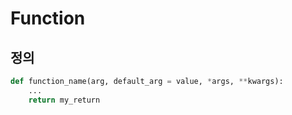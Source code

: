 # Function

## 정의
``` Python
def function_name(arg, default_arg = value, *args, **kwargs):
    ...
    return my_return
```